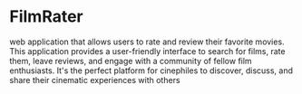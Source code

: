 # FilmRater
web application that allows users to rate and review their favorite movies. This application provides a user-friendly interface to search for films, rate them, leave reviews, and engage with a community of fellow film enthusiasts. It's the perfect platform for cinephiles to discover, discuss, and share their cinematic experiences with others
